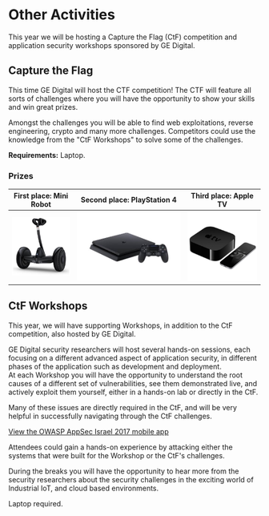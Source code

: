 ---
---
# Other Activities
This year we will be hosting a Capture the Flag (CtF) competition and application security workshops sponsored by GE Digital.

## Capture the Flag

This time GE Digital will host the CTF competition! The CTF will feature all sorts of challenges where you will have the opportunity to show your skills and win great prizes.  

Amongst the challenges you will be able to find web exploitations, reverse engineering, crypto and many more challenges. Competitors could use the knowledge from the "CtF Workshops" to solve some of the challenges. 

**Requirements:** Laptop. 

### Prizes

First place: **Mini Robot** | Second place: **PlayStation 4** | Third place: **Apple TV**
---------------------------|---------------------------|--------------------------
<img src="assets/img/GEMiniRobot.jpg" style="max-height:200px">|<img src="assets/img/GEPlayStation4.jpg" style="max-height:200px">|<img src="assets/img/GEAppleTV.jpg" style="max-height:200px">


## CtF Workshops

This year, we will have supporting Workshops, in addition to the CtF competition, also hosted by GE Digital. 

GE Digital security researchers will host several hands-on sessions, each focusing on a different advanced aspect of application security, in different phases of the application such as development and deployment.   
At each Workshop you will have the opportunity to understand the root causes of a different set of vulnerabilities, see them demonstrated live, and actively exploit them yourself, either in a hands-on lab or directly in the CtF.

Many of these issues are directly required in the CtF, and will be very helpful in successfully navigating through the CtF challenges. 

<a id="sched-embed" data-sched-sidebar="no" data-sched-bg="dark" href="https://owaspappsecisrael2017.sched.com/overview/type/Workshop">View the OWASP AppSec Israel 2017 mobile app</a><script type="text/javascript" src="https://owaspappsecisrael2017.sched.com/js/embed.js"></script>

Attendees could gain a hands-on experience by attacking either the systems that were built for the Workshop or the CtF's challenges.

During the breaks you will have the opportunity to hear more from the security researchers about the security challenges in the exciting world of Industrial IoT, and cloud based environments. 

Laptop required. 
